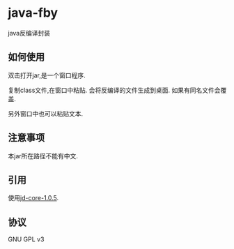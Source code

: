 # java-fby

java反编译封装

## 如何使用

双击打开jar,是一个窗口程序.

复制class文件,在窗口中粘贴.
会将反编译的文件生成到桌面.
如果有同名文件会覆盖.

另外窗口中也可以粘贴文本.

## 注意事项

本jar所在路径不能有中文.

## 引用

使用[jd-core-1.0.5](https://github.com/java-decompiler/jd-core).

## 协议

GNU GPL v3
